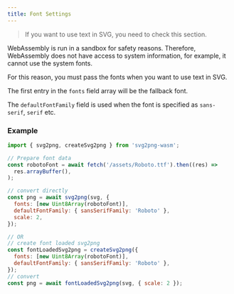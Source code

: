 ```yaml
---
title: Font Settings
---
```


> If you want to use text in SVG, you need to check this section.

WebAssembly is run in a sandbox for safety reasons. Therefore, WebAssembly does not have access to system information, for example, it cannot use the system fonts.

For this reason, you must pass the fonts when you want to use text in SVG.

The first entry in the `fonts` field array will be the fallback font.

The `defaultFontFamily` field is used when the font is specified as `sans-serif`, `serif` etc.

### Example

```js
import { svg2png, createSvg2png } from 'svg2png-wasm';

// Prepare font data
const robotoFont = await fetch('/assets/Roboto.ttf').then((res) =>
  res.arrayBuffer(),
);

// convert directly
const png = await svg2png(svg, {
  fonts: [new Uint8Array(robotoFont)],
  defaultFontFamily: { sansSerifFamily: 'Roboto' },
  scale: 2,
});

// OR
// create font loaded svg2png
const fontLoadedSvg2png = createSvg2png({
  fonts: [new Uint8Array(robotoFont)],
  defaultFontFamily: { sansSerifFamily: 'Roboto' },
});
// convert
const png = await fontLoadedSvg2png(svg, { scale: 2 });
```

